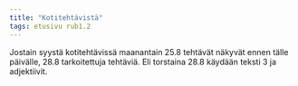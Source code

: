 ```yaml
---
title: "Kotitehtävistä"
tags: etusivu rub1.2
---
```


Jostain syystä kotitehtävissä maanantain 25.8 tehtävät näkyvät ennen tälle päivälle, 28.8 tarkoitettuja tehtäviä. Eli torstaina 28.8 käydään teksti 3 ja adjektiivit.